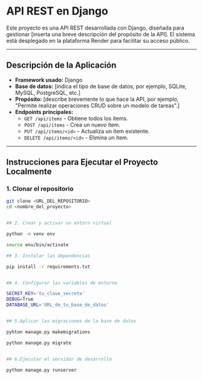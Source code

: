 # API REST en Django

Este proyecto es una API REST desarrollada con Django, diseñada para gestionar [inserta una breve descripción del propósito de la API]. El sistema está desplegado en la plataforma Render para facilitar su acceso público.

---

## Descripción de la Aplicación

- **Framework usado:** Django
- **Base de datos:** [indica el tipo de base de datos, por ejemplo, SQLite, MySQL, PostgreSQL, etc.]
- **Propósito:** [describe brevemente lo que hace la API, por ejemplo, "Permite realizar operaciones CRUD sobre un modelo de tareas".]
- **Endpoints principales:** 
  - `GET /api/items` - Obtiene todos los ítems.
  - `POST /api/items` - Crea un nuevo ítem.
  - `PUT /api/items/<id>` - Actualiza un ítem existente.
  - `DELETE /api/items/<id>` - Elimina un ítem.

---

## Instrucciones para Ejecutar el Proyecto Localmente

### 1. Clonar el repositorio
```bash
git clone <URL_DEL_REPOSITORIO>
cd <nombre_del_proyecto>


## 2. Crear y activar un entorn virtual 

python -m venv env

source env/bin/activate

## 3. Instalar las dependencias 

pip install -r requirements.txt


## 4. Configurar las variables de entorno

SECRET_KEY='tu_clave_secreta'
DEBUG=True
DATABASE_URL='URL_de_tu_base_de_datos'


## 5.Aplicar las migraciones de la base de datos

pyhton manage.py makemigrations

python manage.py migrate


## 6.Ejecutar el servidor de desarrollo

python manage.py runserver
